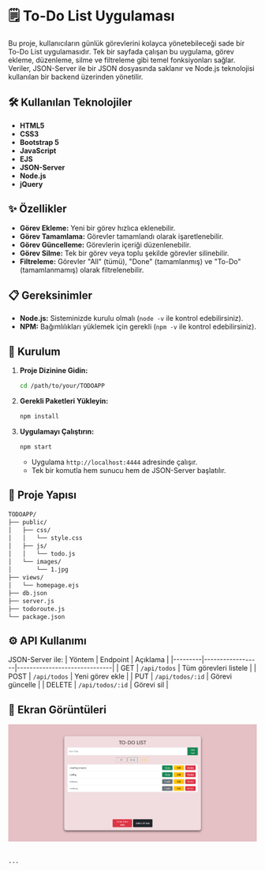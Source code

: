 
# 🗒️ To-Do List Uygulaması

Bu proje, kullanıcıların günlük görevlerini kolayca yönetebileceği sade bir To-Do List uygulamasıdır. Tek bir sayfada çalışan bu uygulama, görev ekleme, düzenleme, silme ve filtreleme gibi temel fonksiyonları sağlar. Veriler, JSON-Server ile bir JSON dosyasında saklanır ve Node.js teknolojisi kullanılan bir backend üzerinden yönetilir.

## 🛠️ Kullanılan Teknolojiler
- **HTML5** 
- **CSS3** 
- **Bootstrap 5** 
- **JavaScript** 
- **EJS** 
- **JSON-Server** 
- **Node.js** 
- **jQuery** 

## ✨ Özellikler
- **Görev Ekleme:** Yeni bir görev hızlıca eklenebilir.
- **Görev Tamamlama:** Görevler tamamlandı olarak işaretlenebilir.
- **Görev Güncelleme:** Görevlerin içeriği düzenlenebilir.
- **Görev Silme:** Tek bir görev veya toplu şekilde görevler silinebilir.
- **Filtreleme:** Görevler "All" (tümü), "Done" (tamamlanmış) ve "To-Do" (tamamlanmamış) olarak filtrelenebilir.

## 📋 Gereksinimler
- **Node.js:** Sisteminizde kurulu olmalı (`node -v` ile kontrol edebilirsiniz).
- **NPM:** Bağımlılıkları yüklemek için gerekli (`npm -v` ile kontrol edebilirsiniz).

## 🚀 Kurulum
1. **Proje Dizinine Gidin:**
   ```bash
   cd /path/to/your/TODOAPP
   ```
2. **Gerekli Paketleri Yükleyin:**
   ```bash
   npm install
   ```
3. **Uygulamayı Çalıştırın:**
   ```bash
   npm start
   ```
   - Uygulama `http://localhost:4444` adresinde çalışır.
   - Tek bir komutla hem sunucu hem de JSON-Server başlatılır.

## 📂 Proje Yapısı
```
TODOAPP/
├── public/
│   ├── css/
│   │   └── style.css       
│   ├── js/
│   │   └── todo.js         
│   └── images/
│       └── 1.jpg           
├── views/
│   └── homepage.ejs        
├── db.json                 
├── server.js               
├── todoroute.js            
└── package.json            
```

## ⚙️ API Kullanımı
JSON-Server ile:
| Yöntem  | Endpoint         | Açıklama                     |
|---------|------------------|------------------------------|
| GET     | `/api/todos`     | Tüm görevleri listele        |
| POST    | `/api/todos`     | Yeni görev ekle              |
| PUT     | `/api/todos/:id` | Görevi güncelle              |
| DELETE  | `/api/todos/:id` | Görevi sil                   |

## 📸 Ekran Görüntüleri
![Uygulama Arayüzü](./public/images/1.jpg)
```

---
